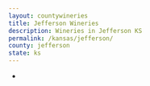 ```yaml
---
layout: countywineries
title: Jefferson Wineries
description: Wineries in Jefferson KS
permalink: /kansas/jefferson/
county: jefferson
state: ks
---
```

-

